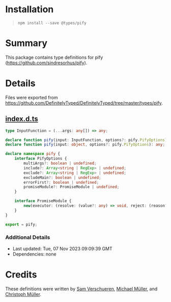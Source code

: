 # Installation
> `npm install --save @types/pify`

# Summary
This package contains type definitions for pify (https://github.com/sindresorhus/pify).

# Details
Files were exported from https://github.com/DefinitelyTyped/DefinitelyTyped/tree/master/types/pify.
## [index.d.ts](https://github.com/DefinitelyTyped/DefinitelyTyped/tree/master/types/pify/index.d.ts)
````ts
type InputFunction = (...args: any[]) => any;

declare function pify(input: InputFunction, options?: pify.PifyOptions): (...args: any[]) => Promise<any>;
declare function pify(input: object, options?: pify.PifyOptions): any;

declare namespace pify {
    interface PifyOptions {
        multiArgs?: boolean | undefined;
        include?: Array<string | RegExp> | undefined;
        exclude?: Array<string | RegExp> | undefined;
        excludeMain?: boolean | undefined;
        errorFirst?: boolean | undefined;
        promiseModule?: PromiseModule | undefined;
    }

    interface PromiseModule {
        new(executor: (resolve: (value?: any) => void, reject: (reason?: any) => void) => void): any;
    }
}

export = pify;

````

### Additional Details
 * Last updated: Tue, 07 Nov 2023 09:09:39 GMT
 * Dependencies: none

# Credits
These definitions were written by [Sam Verschueren](https://github.com/samverschueren), [Michael Müller](https://github.com/mad-mike), and [Christoph Müller](https://github.com/c7hm4r).
